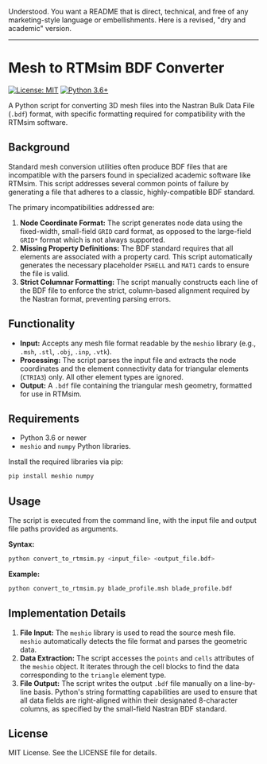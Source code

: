 Understood. You want a README that is direct, technical, and free of any marketing-style language or embellishments. Here is a revised, "dry and academic" version.

---

# Mesh to RTMsim BDF Converter

[![License: MIT](https://img.shields.io/badge/License-MIT-yellow.svg)](https://opensource.org/licenses/MIT)
[![Python 3.6+](https://img.shields.io/badge/python-3.6+-blue.svg)](https://www.python.org/downloads/release/python-360/)

A Python script for converting 3D mesh files into the Nastran Bulk Data File (`.bdf`) format, with specific formatting required for compatibility with the RTMsim software.

## Background

Standard mesh conversion utilities often produce BDF files that are incompatible with the parsers found in specialized academic software like RTMsim. This script addresses several common points of failure by generating a file that adheres to a classic, highly-compatible BDF standard.

The primary incompatibilities addressed are:
1.  **Node Coordinate Format:** The script generates node data using the fixed-width, small-field `GRID` card format, as opposed to the large-field `GRID*` format which is not always supported.
2.  **Missing Property Definitions:** The BDF standard requires that all elements are associated with a property card. This script automatically generates the necessary placeholder `PSHELL` and `MAT1` cards to ensure the file is valid.
3.  **Strict Columnar Formatting:** The script manually constructs each line of the BDF file to enforce the strict, column-based alignment required by the Nastran format, preventing parsing errors.

## Functionality

-   **Input:** Accepts any mesh file format readable by the `meshio` library (e.g., `.msh`, `.stl`, `.obj`, `.inp`, `.vtk`).
-   **Processing:** The script parses the input file and extracts the node coordinates and the element connectivity data for triangular elements (`CTRIA3`) only. All other element types are ignored.
-   **Output:** A `.bdf` file containing the triangular mesh geometry, formatted for use in RTMsim.

## Requirements

-   Python 3.6 or newer
-   `meshio` and `numpy` Python libraries.

Install the required libraries via pip:
```bash
pip install meshio numpy
```

## Usage

The script is executed from the command line, with the input file and output file paths provided as arguments.

**Syntax:**
```bash
python convert_to_rtmsim.py <input_file> <output_file.bdf>
```

**Example:**
```bash
python convert_to_rtmsim.py blade_profile.msh blade_profile.bdf
```

## Implementation Details

1.  **File Input:** The `meshio` library is used to read the source mesh file. `meshio` automatically detects the file format and parses the geometric data.
2.  **Data Extraction:** The script accesses the `points` and `cells` attributes of the `meshio` object. It iterates through the cell blocks to find the data corresponding to the `triangle` element type.
3.  **File Output:** The script writes the output `.bdf` file manually on a line-by-line basis. Python's string formatting capabilities are used to ensure that all data fields are right-aligned within their designated 8-character columns, as specified by the small-field Nastran BDF standard.

## License

MIT License. See the LICENSE file for details.
